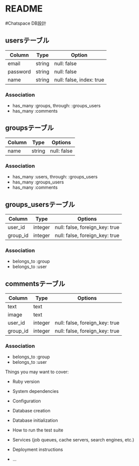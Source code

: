 # README

#Chatspace DB設計
## usersテーブル
|Column|Type|Option|
|------|----|------|
|email|string|null: false|
|password|string|null: false|
|name|string|null: false, index: true|
### Association
- has_many :groups, through: :groups_users
- has_many :comments

## groupsテーブル
|Column|Type|Options|
|------|----|-------|
|name|string|null: false|
### Association
- has_many :users, through: :groups_users
- has_many :groups_users
- has_many :comments

## groups_usersテーブル
|Column|Type|Options|
|------|----|-------|
|user_id|integer|null: false, foreign_key: true|
|group_id|integer|null: false, foreign_key: true|
### Association
- belongs_to :group
- belongs_to :user

## commentsテーブル
|Column|Type|Options|
|------|----|-------|
|text|text| |
|image|text| |
|user_id|integer|null: false, foreign_key: true|
|group_id|integer|null: false, foreign_key: true|
### Association
- belongs_to :group
- belongs_to :user


Things you may want to cover:

* Ruby version

* System dependencies

* Configuration

* Database creation

* Database initialization

* How to run the test suite

* Services (job queues, cache servers, search engines, etc.)

* Deployment instructions

* ...
